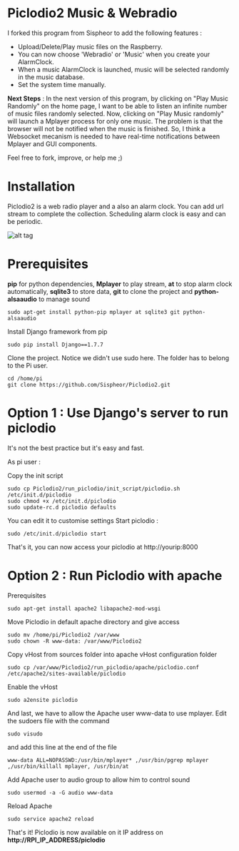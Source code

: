   Piclodio2 Music & Webradio
==============================

I forked this program from Sispheor to add the following features : 

 - Upload/Delete/Play music files on the Raspberry. 
 - You can now choose 'Webradio' or 'Music' when you create your AlarmClock. 
 - When a music AlarmClock is launched, music will be selected randomly in the music database.
 - Set the system time manually. 

__Next Steps__ : 
In the next version of this program, by clicking on "Play Music Randomly" on the home page, I want to be able to listen an infinite number of music files randomly selected.  Now, clicking on "Play Music randomly" will launch a Mplayer process for only one music.  The problem is that the browser will not be notified when the music is finished. 
So, I think a Websocket mecanism is needed to have real-time notifications between Mplayer and GUI components. 

Feel free to fork, improve, or help me ;) 

Installation
=========== 

Piclodio2 is a web radio player and a also an alarm clock. You can add url stream to complete the collection. Scheduling alarm clock is easy and can be periodic.

![alt tag](https://raw.github.com/Sispheor/Piclodio2/master/img/piclodio_home.png)

Prerequisites
==========

**pip** for python dependencies, **Mplayer** to play stream, **at** to stop alarm clock automatically, **sqlite3** to store data, **git** to clone the project and **python-alsaaudio** to manage sound

```
sudo apt-get install python-pip mplayer at sqlite3 git python-alsaaudio
```

Install Django framework from pip

```
sudo pip install Django==1.7.7
```

Clone the project. Notice we didn't use sudo here. The folder has to belong to the Pi user.
```
cd /home/pi
git clone https://github.com/Sispheor/Piclodio2.git
```

Option 1 : Use Django's server to run piclodio
==========

It's not the best practice but it's easy and fast.

As pi user :

Copy the init script
```
sudo cp Piclodio2/run_piclodio/init_script/piclodio.sh /etc/init.d/piclodio
sudo chmod +x /etc/init.d/piclodio
sudo update-rc.d piclodio defaults
```
You can edit it to customise settings
Start piclodio :
```
sudo /etc/init.d/piclodio start
```
That's it, you can now access your piclodio at http://yourip:8000


Option 2 : Run Piclodio with apache
==========

Prerequisites
```
sudo apt-get install apache2 libapache2-mod-wsgi
```
Move Piclodio in default apache directory and give access
```
sudo mv /home/pi/Piclodio2 /var/www
sudo chown -R www-data: /var/www/Piclodio2
```
Copy vHost from sources folder into apache vHost configuration folder
```
sudo cp /var/www/Piclodio2/run_piclodio/apache/piclodio.conf /etc/apache2/sites-available/piclodio
```
Enable the vHost
```
sudo a2ensite piclodio
```
And last, we have to allow the Apache user www-data to use mplayer. Edit the sudoers file with the command
```
sudo visudo
```
and add this line at the end of the file
```
www-data ALL=NOPASSWD:/usr/bin/mplayer* ,/usr/bin/pgrep mplayer ,/usr/bin/killall mplayer, /usr/bin/at
```
Add Apache user to audio group to allow him to control sound
```
sudo usermod -a -G audio www-data
```
Reload Apache
```
sudo service apache2 reload
```

That's it! Piclodio is now available on it IP address on **http://RPI_IP_ADDRESS/piclodio**
